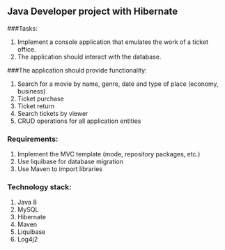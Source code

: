## Java Developer project with Hibernate

###Tasks:
1. Implement a console application that emulates the work of a ticket office.
2. The application should interact with the database.

###The application should provide functionality:
1. Search for a movie by name, genre, date and type of place (economy, business)
2. Ticket purchase
3. Ticket return
4. Search tickets by viewer
5. CRUD operations for all application entities

### Requirements:
1. Implement the MVC template (mode, repository packages, etc.)
2. Use liquibase for database migration
3. Use Maven to import libraries

### Technology stack:
1. Java 8
2. MySQL
3. Hibernate
4. Maven
5. Liquibase
6. Log4j2

